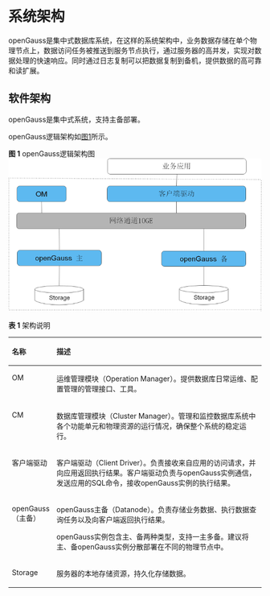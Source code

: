 # 系统架构<a name="ZH-CN_TOPIC_0289896518"></a>

openGauss是集中式数据库系统，在这样的系统架构中，业务数据存储在单个物理节点上，数据访问任务被推送到服务节点执行，通过服务器的高并发，实现对数据处理的快速响应。同时通过日志复制可以把数据复制到备机，提供数据的高可靠和读扩展。

## 软件架构<a name="zh-cn_topic_0283136530_zh-cn_topic_0237080634_zh-cn_topic_0231764167_section1940043819751"></a>

openGauss是集中式系统，支持主备部署。

openGauss逻辑架构如[图1](#zh-cn_topic_0283136530_zh-cn_topic_0237080634_zh-cn_topic_0231764167_fig5205420191411)所示。

**图 1**  openGauss逻辑架构图<a name="zh-cn_topic_0283136530_zh-cn_topic_0237080634_zh-cn_topic_0231764167_fig5205420191411"></a>  
![](figures/openGauss逻辑架构图.png "openGauss逻辑架构图")

**表 1**  架构说明

<a name="zh-cn_topic_0283136530_zh-cn_topic_0237080634_zh-cn_topic_0231764167_table5479978919151"></a>
<table><thead align="left"><tr id="zh-cn_topic_0283136530_zh-cn_topic_0237080634_zh-cn_topic_0231764167_row4411284819151"><th class="cellrowborder" valign="top" width="14.469999999999999%" id="mcps1.2.3.1.1"><p id="zh-cn_topic_0283136530_zh-cn_topic_0237080634_zh-cn_topic_0231764167_p404366191511"><a name="zh-cn_topic_0283136530_zh-cn_topic_0237080634_zh-cn_topic_0231764167_p404366191511"></a><a name="zh-cn_topic_0283136530_zh-cn_topic_0237080634_zh-cn_topic_0231764167_p404366191511"></a>名称</p>
</th>
<th class="cellrowborder" valign="top" width="85.53%" id="mcps1.2.3.1.2"><p id="zh-cn_topic_0283136530_zh-cn_topic_0237080634_zh-cn_topic_0231764167_p7387596191511"><a name="zh-cn_topic_0283136530_zh-cn_topic_0237080634_zh-cn_topic_0231764167_p7387596191511"></a><a name="zh-cn_topic_0283136530_zh-cn_topic_0237080634_zh-cn_topic_0231764167_p7387596191511"></a>描述</p>
</th>
</tr>
</thead>
<tbody><tr id="zh-cn_topic_0283136530_zh-cn_topic_0237080634_zh-cn_topic_0231764167_row3200216592122"><td class="cellrowborder" valign="top" width="14.469999999999999%" headers="mcps1.2.3.1.1 "><p id="zh-cn_topic_0283136530_zh-cn_topic_0237080634_zh-cn_topic_0231764167_p1877290192147"><a name="zh-cn_topic_0283136530_zh-cn_topic_0237080634_zh-cn_topic_0231764167_p1877290192147"></a><a name="zh-cn_topic_0283136530_zh-cn_topic_0237080634_zh-cn_topic_0231764167_p1877290192147"></a>OM</p>
</td>
<td class="cellrowborder" valign="top" width="85.53%" headers="mcps1.2.3.1.2 "><p id="zh-cn_topic_0283136530_zh-cn_topic_0237080634_zh-cn_topic_0231764167_p4420997892147"><a name="zh-cn_topic_0283136530_zh-cn_topic_0237080634_zh-cn_topic_0231764167_p4420997892147"></a><a name="zh-cn_topic_0283136530_zh-cn_topic_0237080634_zh-cn_topic_0231764167_p4420997892147"></a>运维管理模块（Operation Manager）。提供数据库日常运维、配置管理的管理接口、工具。</p>
</td>
</tr>
<tr id="row1994922718146"><td class="cellrowborder" valign="top" width="14.469999999999999%" headers="mcps1.2.3.1.1 "><p id="p5949127181415"><a name="p5949127181415"></a><a name="p5949127181415"></a>CM</p>
</td>
<td class="cellrowborder" valign="top" width="85.53%" headers="mcps1.2.3.1.2 "><p id="p13949152731411"><a name="p13949152731411"></a><a name="p13949152731411"></a>数据库管理模块（Cluster Manager）。管理和监控数据库系统中各个功能单元和物理资源的运行情况，确保整个系统的稳定运行。</p>
</td>
</tr>
<tr id="zh-cn_topic_0283136530_zh-cn_topic_0237080634_zh-cn_topic_0231764167_row6476976919151"><td class="cellrowborder" valign="top" width="14.469999999999999%" headers="mcps1.2.3.1.1 "><p id="zh-cn_topic_0283136530_zh-cn_topic_0237080634_zh-cn_topic_0231764167_p11262944162914"><a name="zh-cn_topic_0283136530_zh-cn_topic_0237080634_zh-cn_topic_0231764167_p11262944162914"></a><a name="zh-cn_topic_0283136530_zh-cn_topic_0237080634_zh-cn_topic_0231764167_p11262944162914"></a>客户端驱动</p>
</td>
<td class="cellrowborder" valign="top" width="85.53%" headers="mcps1.2.3.1.2 "><p id="zh-cn_topic_0283136530_zh-cn_topic_0237080634_zh-cn_topic_0231764167_p23234897162914"><a name="zh-cn_topic_0283136530_zh-cn_topic_0237080634_zh-cn_topic_0231764167_p23234897162914"></a><a name="zh-cn_topic_0283136530_zh-cn_topic_0237080634_zh-cn_topic_0231764167_p23234897162914"></a>客户端驱动（Client Driver）。负责接收来自应用的访问请求，并向应用返回执行结果。客户端驱动负责与<span id="text33971739135812"><a name="text33971739135812"></a><a name="text33971739135812"></a>openGauss</span>实例通信，发送应用的SQL命令，接收<span id="text14292174185819"><a name="text14292174185819"></a><a name="text14292174185819"></a>openGauss</span>实例的执行结果。</p>
</td>
</tr>
<tr id="zh-cn_topic_0283136530_zh-cn_topic_0237080634_zh-cn_topic_0231764167_row5813821019151"><td class="cellrowborder" valign="top" width="14.469999999999999%" headers="mcps1.2.3.1.1 "><p id="zh-cn_topic_0283136530_zh-cn_topic_0237080634_zh-cn_topic_0231764167_p29314576162914"><a name="zh-cn_topic_0283136530_zh-cn_topic_0237080634_zh-cn_topic_0231764167_p29314576162914"></a><a name="zh-cn_topic_0283136530_zh-cn_topic_0237080634_zh-cn_topic_0231764167_p29314576162914"></a><span id="text763417424589"><a name="text763417424589"></a><a name="text763417424589"></a>openGauss</span>（主备）</p>
</td>
<td class="cellrowborder" valign="top" width="85.53%" headers="mcps1.2.3.1.2 "><p id="zh-cn_topic_0283136530_zh-cn_topic_0237080634_zh-cn_topic_0231764167_p1933624014508"><a name="zh-cn_topic_0283136530_zh-cn_topic_0237080634_zh-cn_topic_0231764167_p1933624014508"></a><a name="zh-cn_topic_0283136530_zh-cn_topic_0237080634_zh-cn_topic_0231764167_p1933624014508"></a><span id="text128121143125818"><a name="text128121143125818"></a><a name="text128121143125818"></a>openGauss</span>主备（Datanode）。负责存储业务数据、执行数据查询任务以及向客户端返回执行结果。</p>
<p id="zh-cn_topic_0283136530_zh-cn_topic_0237080634_zh-cn_topic_0231764167_p56577630162914"><a name="zh-cn_topic_0283136530_zh-cn_topic_0237080634_zh-cn_topic_0231764167_p56577630162914"></a><a name="zh-cn_topic_0283136530_zh-cn_topic_0237080634_zh-cn_topic_0231764167_p56577630162914"></a><span id="text138130447584"><a name="text138130447584"></a><a name="text138130447584"></a>openGauss</span>实例包含主、备两种类型，支持一主多备。建议将主、备<span id="text13969491581"><a name="text13969491581"></a><a name="text13969491581"></a>openGauss</span>实例分散部署在不同的物理节点中。</p>
</td>
</tr>
<tr id="zh-cn_topic_0283136530_zh-cn_topic_0237080634_zh-cn_topic_0231764167_row4354812919183"><td class="cellrowborder" valign="top" width="14.469999999999999%" headers="mcps1.2.3.1.1 "><p id="zh-cn_topic_0283136530_zh-cn_topic_0237080634_zh-cn_topic_0231764167_p553181019183"><a name="zh-cn_topic_0283136530_zh-cn_topic_0237080634_zh-cn_topic_0231764167_p553181019183"></a><a name="zh-cn_topic_0283136530_zh-cn_topic_0237080634_zh-cn_topic_0231764167_p553181019183"></a>Storage</p>
</td>
<td class="cellrowborder" valign="top" width="85.53%" headers="mcps1.2.3.1.2 "><p id="zh-cn_topic_0283136530_zh-cn_topic_0237080634_zh-cn_topic_0231764167_p64149272191943"><a name="zh-cn_topic_0283136530_zh-cn_topic_0237080634_zh-cn_topic_0231764167_p64149272191943"></a><a name="zh-cn_topic_0283136530_zh-cn_topic_0237080634_zh-cn_topic_0231764167_p64149272191943"></a>服务器的本地存储资源，持久化存储数据。</p>
</td>
</tr>
</tbody>
</table>

